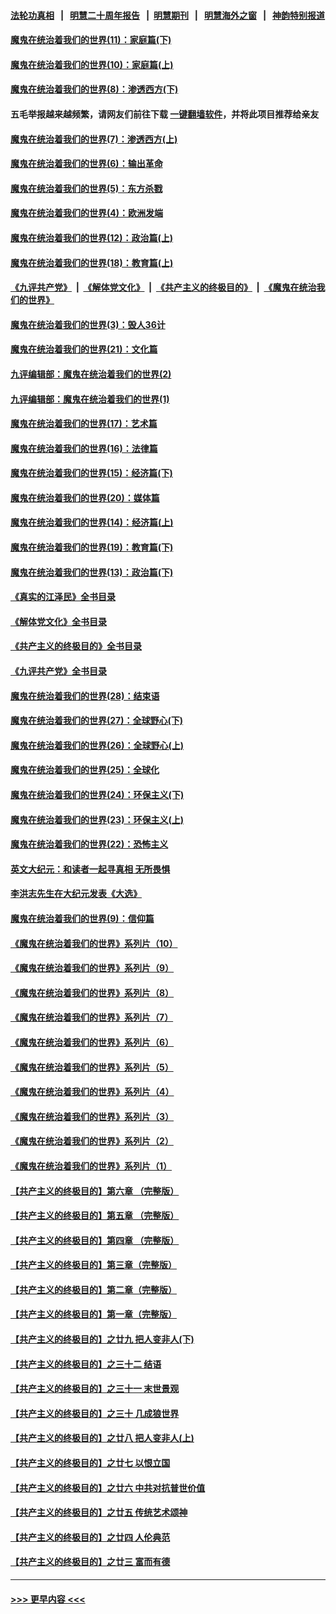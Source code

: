 #### [法轮功真相](https://github.com/gfw-breaker/truth/blob/master/README.md?t=0) &nbsp;&nbsp;|&nbsp;&nbsp; [明慧二十周年报告](https://github.com/gfw-breaker/mh-reports/blob/master/README.md?t=0) &nbsp;&nbsp;|&nbsp;&nbsp;[明慧期刊](https://github.com/gfw-breaker/mh-qikan) &nbsp;&nbsp;|&nbsp;&nbsp; [明慧海外之窗](https://github.com/gfw-breaker/mh-news/blob/master/README.md?t=0) &nbsp;&nbsp;|&nbsp;&nbsp; [神韵特别报道](https://github.com/gfw-breaker/mh-news/blob/master/shenyun.md?t=0)
#### [魔鬼在统治着我们的世界(11)：家庭篇(下)](../pages/nsc422/n10440961.md?t=11300650) 
#### [魔鬼在统治着我们的世界(10)：家庭篇(上)](../pages/nsc422/n10435448.md?t=11300650) 
#### [魔鬼在统治着我们的世界(8)：渗透西方(下)](../pages/nsc422/n10429603.md?t=11300650) 
#### 五毛举报越来越频繁，请网友们前往下载 [一键翻墙软件](https://github.com/gfw-breaker/ssr-accounts)，并将此项目推荐给亲友
#### [魔鬼在统治着我们的世界(7)：渗透西方(上)](../pages/nsc422/n10426013.md?t=11300650) 
#### [魔鬼在统治着我们的世界(6)：输出革命](../pages/nsc422/n10421536.md?t=11300650) 
#### [魔鬼在统治着我们的世界(5)：东方杀戮](../pages/nsc422/n10417707.md?t=11300650) 
#### [魔鬼在统治着我们的世界(4)：欧洲发端](../pages/nsc422/n10414890.md?t=11300650) 
#### [魔鬼在统治着我们的世界(12)：政治篇(上)](../pages/nsc422/n10444576.md?t=11300650) 
#### [魔鬼在统治着我们的世界(18)：教育篇(上)](../pages/nsc422/n10526970.md?t=11300650) 
#### [《九评共产党》](https://github.com/begood0513/9ping.md/blob/master/README.md) &nbsp;|&nbsp; [《解体党文化》](../../../../jtdwh.md/blob/master/README.md)  &nbsp;|&nbsp; [《共产主义的终极目的》](../../../../gczydzjmd.md/blob/master/README.md) &nbsp;|&nbsp; [《魔鬼在统治我们的世界》](../../../../mgztzwmdsj.md/blob/master/README.md) 
#### [魔鬼在统治着我们的世界(3)：毁人36计](../pages/nsc422/n10411583.md?t=11300650) 
#### [魔鬼在统治着我们的世界(21)：文化篇](../pages/nsc422/n10597706.md?t=11300650) 
#### [九评编辑部：魔鬼在统治着我们的世界(2)](../pages/nsc422/n10410036.md?t=11300650) 
#### [九评编辑部：魔鬼在统治着我们的世界(1)](../pages/nsc422/n10406825.md?t=11300650) 
#### [魔鬼在统治着我们的世界(17)：艺术篇](../pages/nsc422/n10499093.md?t=11300650) 
#### [魔鬼在统治着我们的世界(16)：法律篇](../pages/nsc422/n10485969.md?t=11300650) 
#### [魔鬼在统治着我们的世界(15)：经济篇(下)](../pages/nsc422/n10469975.md?t=11300650) 
#### [魔鬼在统治着我们的世界(20)：媒体篇](../pages/nsc422/n10586579.md?t=11300650) 
#### [魔鬼在统治着我们的世界(14)：经济篇(上)](../pages/nsc422/n10457370.md?t=11300650) 
#### [魔鬼在统治着我们的世界(19)：教育篇(下)](../pages/nsc422/n10564808.md?t=11300650) 
#### [魔鬼在统治着我们的世界(13)：政治篇(下)](../pages/nsc422/n10448270.md?t=11300650) 
#### [《真实的江泽民》全书目录](../pages/nsc422/n13721399.md?t=11300650) 
#### [《解体党文化》全书目录](../pages/nsc422/n13721157.md?t=11300650) 
#### [《共产主义的终极目的》全书目录](../pages/nsc422/n13721048.md?t=11300650) 
#### [《九评共产党》全书目录](../pages/nsc422/n13708085.md?t=11300650) 
#### [魔鬼在统治着我们的世界(28)：结束语](../pages/nsc422/n10936246.md?t=11300650) 
#### [魔鬼在统治着我们的世界(27)：全球野心(下)](../pages/nsc422/n10928319.md?t=11300650) 
#### [魔鬼在统治着我们的世界(26)：全球野心(上)](../pages/nsc422/n10900318.md?t=11300650) 
#### [魔鬼在统治着我们的世界(25)：全球化](../pages/nsc422/n10788205.md?t=11300650) 
#### [魔鬼在统治着我们的世界(24)：环保主义(下)](../pages/nsc422/n10695307.md?t=11300650) 
#### [魔鬼在统治着我们的世界(23)：环保主义(上)](../pages/nsc422/n10688613.md?t=11300650) 
#### [魔鬼在统治着我们的世界(22)：恐怖主义](../pages/nsc422/n10614727.md?t=11300650) 
#### [英文大纪元：和读者一起寻真相 无所畏惧](../pages/nsc422/n12542027.md?t=11300650) 
#### [李洪志先生在大纪元发表《大选》](../pages/nsc422/n12534746.md?t=11300650) 
#### [魔鬼在统治着我们的世界(9)：信仰篇](../pages/nsc422/n10432159.md?t=11300650) 
#### [《魔鬼在统治着我们的世界》系列片（10）](../pages/nsc422/n12292670.md?t=11300650) 
#### [《魔鬼在统治着我们的世界》系列片（9）](../pages/nsc422/n12290859.md?t=11300650) 
#### [《魔鬼在统治着我们的世界》系列片（8）](../pages/nsc422/n12287445.md?t=11300650) 
#### [《魔鬼在统治着我们的世界》系列片（7）](../pages/nsc422/n12283425.md?t=11300650) 
#### [《魔鬼在统治着我们的世界》系列片（6）](../pages/nsc422/n12282314.md?t=11300650) 
#### [《魔鬼在统治着我们的世界》系列片（5）](../pages/nsc422/n12281419.md?t=11300650) 
#### [《魔鬼在统治着我们的世界》系列片（4）](../pages/nsc422/n12274024.md?t=11300650) 
#### [《魔鬼在统治着我们的世界》系列片（3）](../pages/nsc422/n12271322.md?t=11300650) 
#### [《魔鬼在统治着我们的世界》系列片（2）](../pages/nsc422/n12269049.md?t=11300650) 
#### [《魔鬼在统治着我们的世界》系列片（1）](../pages/nsc422/n12267575.md?t=11300650) 
#### [【共产主义的终极目的】第六章 （完整版）](../pages/nsc422/n11428913.md?t=11300650) 
#### [【共产主义的终极目的】第五章 （完整版）](../pages/nsc422/n11428912.md?t=11300650) 
#### [【共产主义的终极目的】第四章 （完整版）](../pages/nsc422/n11428907.md?t=11300650) 
#### [【共产主义的终极目的】第三章（完整版）](../pages/nsc422/n11428848.md?t=11300650) 
#### [【共产主义的终极目的】第二章（完整版）](../pages/nsc422/n11428831.md?t=11300650) 
#### [【共产主义的终极目的】第一章（完整版）](../pages/nsc422/n11417651.md?t=11300650) 
#### [【共产主义的终极目的】之廿九 把人变非人(下)](../pages/nsc422/n11344140.md?t=11300650) 
#### [【共产主义的终极目的】之三十二 结语](../pages/nsc422/n11360535.md?t=11300650) 
#### [【共产主义的终极目的】之三十一 末世景观](../pages/nsc422/n11351129.md?t=11300650) 
#### [【共产主义的终极目的】之三十 几成狼世界](../pages/nsc422/n11348280.md?t=11300650) 
#### [【共产主义的终极目的】之廿八 把人变非人(上)](../pages/nsc422/n11340492.md?t=11300650) 
#### [【共产主义的终极目的】之廿七 以恨立国](../pages/nsc422/n11336944.md?t=11300650) 
#### [【共产主义的终极目的】之廿六 中共对抗普世价值](../pages/nsc422/n11324785.md?t=11300650) 
#### [【共产主义的终极目的】之廿五 传统艺术颂神](../pages/nsc422/n11296396.md?t=11300650) 
#### [【共产主义的终极目的】之廿四 人伦典范](../pages/nsc422/n11296397.md?t=11300650) 
#### [【共产主义的终极目的】之廿三 富而有德](../pages/nsc422/n11283598.md?t=11300650) 

----
#### [ >>> 更早内容 <<< ](../indexes/nsc422-earlier.md)
